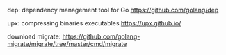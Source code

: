 dep: dependency management tool for Go
    https://github.com/golang/dep

upx: compressing binaries executables
    https://upx.github.io/

download migrate: https://github.com/golang-migrate/migrate/tree/master/cmd/migrate